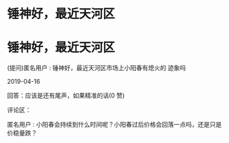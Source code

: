 # 锤神好，最近天河区

# 锤神好，最近天河区

(提问)匿名用户 : 锤神好，最近天河区市场上小阳春有熄火的 迹象吗

2019-04-16

回答：应该是还有尾声，如果精准的话(0 赞)

评论区：

匿名用户 : 小阳春会持续到什么时间呢？小阳春过后价格会回落一点吗，还是只是价稳量跌？